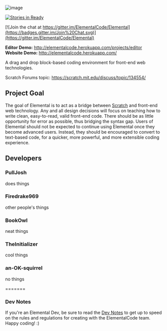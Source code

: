 ![image](https://cloud.githubusercontent.com/assets/5458180/8791470/4f758e90-2f29-11e5-8f29-98886c74cb52.png)

[![Stories in Ready](https://badge.waffle.io/ElementalCode/Elemental.png?label=ready&title=Ready)](https://waffle.io/ElementalCode/Elemental)

[![Join the chat at https://gitter.im/ElementalCode/Elemental](https://badges.gitter.im/Join%20Chat.svg)](https://gitter.im/ElementalCode/Elemental)

**Editor Demo:** http://elementalcode.herokuapp.com/projects/editor  
**Website Demo:** http://elementalcode.herokuapp.com/

A drag and drop block-based coding environment for front-end web technologies.

Scratch Forums topic: https://scratch.mit.edu/discuss/topic/134554/

## Project Goal

The goal of Elemental is to act as a bridge between [Scratch](http://scratch.mit.edu/) and front-end web technology. Any and all design decisions will focus on teaching how to write clean, easy-to-read, valid front-end code. There should be as little opportunity for error as possible, thus bridging the syntax gap. Users of Elemental should not be expected to continue using Elemental once they become advanced users. Instead, they should be encouraged to convert to text-based code, for a quicker, more powerful, and more extensible coding experience.

## Developers

### PullJosh
does things

### Firedrake969
other people's things

### BookOwl
neat things

### TheInitializer
cool things

### an-OK-squirrel
no things

=======

### Dev Notes
If you're an Elemental Dev, be sure to read the [Dev Notes](https://github.com/ElementalCode/Elemental/wiki/Dev-Notes) to get up to speed on the rules and regulations for creating with the ElementalCode team. Happy coding! :)
